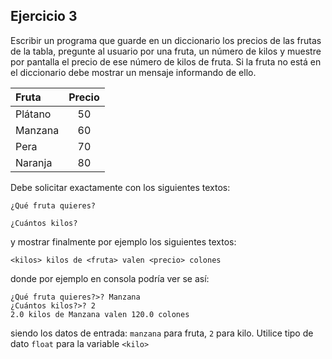 ## Ejercicio 3

Escribir un programa que guarde en un diccionario los precios de las frutas de la tabla, pregunte al usuario por una fruta, un número de kilos y muestre por pantalla el precio de ese número de kilos de fruta. Si la fruta no está en el diccionario debe mostrar un mensaje informando de ello.

| Fruta   | Precio |
|:--------|:------:|
| Plátano |   50   |
| Manzana |   60   |
| Pera    |   70   |
| Naranja |   80   |

Debe solicitar exactamente con los siguientes textos:

`¿Qué fruta quieres?`

`¿Cuántos kilos?`

y mostrar finalmente por ejemplo los siguientes textos:

`<kilos> kilos de <fruta> valen <precio> colones`

donde por ejemplo en consola podría ver se así: 

```
¿Qué fruta quieres?>? Manzana
¿Cuántos kilos?>? 2
2.0 kilos de Manzana valen 120.0 colones
```
siendo los datos de entrada: `manzana` para fruta, `2` para kilo. 
Utilice tipo de dato `float` para la variable `<kilo>`
